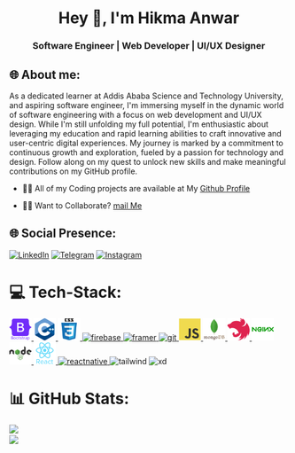 <h1 align="center">Hey 👋, I'm Hikma Anwar </h1>
<h3 align="center">Software Engineer | Web Developer | UI/UX Designer </h3>

## 🌐 About me:
<p>
  
As a dedicated learner at Addis Ababa Science and Technology University, and aspiring software engineer, I'm immersing myself in the dynamic world of software engineering with a focus on web development and UI/UX design. While I'm still unfolding my full potential, I'm enthusiastic about leveraging my education and rapid learning abilities to craft innovative and user-centric digital experiences. My journey is marked by a commitment to continuous growth and exploration, fueled by a passion for technology and design. Follow along on my quest to unlock new skills and make meaningful contributions on my GitHub profile.

</p>

- 👨‍💻 All of my Coding projects are available at My [Github Profile](https://github.com/HikmaAnwar)<br>

- 🙋‍♂️ Want to Collaborate? [mail Me](mailto:hikmaanwar89@gmail.com)<br>



## 🌐 Social Presence:

[![LinkedIn](https://img.shields.io/badge/LinkedIn-%230077B5.svg?logo=linkedin&logoColor=white)](https://linkedin.com/in/HikmaTsegaye)
[![Telegram](https://img.shields.io/badge/Telegram-%230077B5.svg?logo=telegram&logoColor=white)](https://t.me/Itgalpatra) [![Instagram](https://img.shields.io/badge/Instagram-%230077B5.svg?logo=instagram&logoColor=white)](https://www.instagram.com/its_hikmaa_/)

# 💻 Tech-Stack:

<p align="left"> <a href="https://appwrite.io" target="_blank" rel="noreferrer"> <img src="https://raw.githubusercontent.com/devicons/devicon/master/icons/bootstrap/bootstrap-plain-wordmark.svg" alt="bootstrap" width="40" height="40"/> </a> <a href="https://www.cprogramming.com/" target="_blank" rel="noreferrer"> <img src="https://raw.githubusercontent.com/devicons/devicon/master/icons/cplusplus/cplusplus-original.svg" alt="cplusplus" width="40" height="40"/> </a> <a href="https://www.w3schools.com/css/" target="_blank" rel="noreferrer"> <img src="https://raw.githubusercontent.com/devicons/devicon/master/icons/css3/css3-original-wordmark.svg" alt="css3" width="40" height="40"/> </a> <a href="https://www.electronjs.org" target="_blank" rel="noreferrer"> <img src="https://www.vectorlogo.zone/logos/firebase/firebase-icon.svg" alt="firebase" width="40" height="40"/> </a> <a href="https://www.framer.com/" target="_blank" rel="noreferrer"> <img src="https://www.vectorlogo.zone/logos/framer/framer-icon.svg" alt="framer" width="40" height="40"/> </a> <a href="https://git-scm.com/" target="_blank" rel="noreferrer"> <img src="https://www.vectorlogo.zone/logos/git-scm/git-scm-icon.svg" alt="git" width="40" height="40"/> </a> <a href="https://developer.mozilla.org/en-US/docs/Web/JavaScript" target="_blank" rel="noreferrer"> <img src="https://raw.githubusercontent.com/devicons/devicon/master/icons/javascript/javascript-original.svg" alt="javascript" width="40" height="40"/> </a> <a href="https://www.linux.org/" target="_blank" rel="noreferrer"> <img src="https://raw.githubusercontent.com/devicons/devicon/master/icons/mongodb/mongodb-original-wordmark.svg" alt="mongodb" width="40" height="40"/> </a> <a href="https://nestjs.com/" target="_blank" rel="noreferrer"> <img src="https://raw.githubusercontent.com/devicons/devicon/master/icons/nestjs/nestjs-plain.svg" alt="nestjs" width="40" height="40"/> </a> <a href="https://www.nginx.com" target="_blank" rel="noreferrer"> <img src="https://raw.githubusercontent.com/devicons/devicon/master/icons/nginx/nginx-original.svg" alt="nginx" width="40" height="40"/> </a> <a href="https://nodejs.org" target="_blank" rel="noreferrer"> <img src="https://raw.githubusercontent.com/devicons/devicon/master/icons/nodejs/nodejs-original-wordmark.svg" alt="nodejs" width="40" height="40"/> </a> <a href="https://reactjs.org/" target="_blank" rel="noreferrer"> <img src="https://raw.githubusercontent.com/devicons/devicon/master/icons/react/react-original-wordmark.svg" alt="react" width="40" height="40"/> </a> <a href="https://reactnative.dev/" target="_blank" rel="noreferrer"> <img src="https://reactnative.dev/img/header_logo.svg" alt="reactnative" width="40" height="40"/> </a> <img src="https://www.vectorlogo.zone/logos/tailwindcss/tailwindcss-icon.svg" alt="tailwind" width="40" height="40"/> </a> <img src="https://cdn.worldvectorlogo.com/logos/adobe-xd.svg" alt="xd" width="40" height="40"/> </a> </p>


# 📊 GitHub Stats:
![](https://github-readme-streak-stats.herokuapp.com/?user=HikmaAnwar&theme=dark&hide_border=false)<br/>
![](https://github-readme-stats.vercel.app/api/top-langs/?username=HikmaAnwar&theme=dark&hide_border=false&include_all_commits=false&count_private=true&layout=compact)

